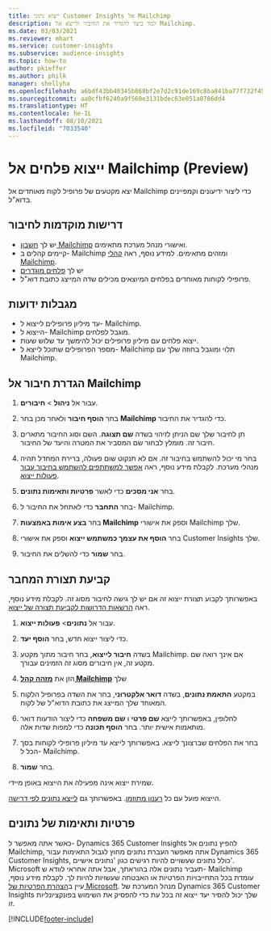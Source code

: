 ```yaml
---
title: ייצוא נתוני Customer Insights אל Mailchimp
description: למד כיצד להגדיר את החיבור ולייצא אל Mailchimp.
ms.date: 03/03/2021
ms.reviewer: mhart
ms.service: customer-insights
ms.subservice: audience-insights
ms.topic: how-to
author: pkieffer
ms.author: philk
manager: shellyha
ms.openlocfilehash: a6bdf43bb40345b868bf2e7d2c91de169c8ba841ba77f732f455f4c4d496a7f5
ms.sourcegitcommit: aa0cfbf6240a9f560e3131bdec63e051a8786dd4
ms.translationtype: HT
ms.contentlocale: he-IL
ms.lasthandoff: 08/10/2021
ms.locfileid: "7033540"
---
```

# <a name="export-segments-to-mailchimp-preview"></a>ייצוא פלחים אל Mailchimp‏ (Preview)

יצא מקטעים של פרופיל לקוח מאוחדים אל Mailchimp כדי ליצור ידיעונים וקמפיינים בדוא"ל.

## <a name="prerequisites-for-connection"></a>דרישות מוקדמות לחיבור

-   יש לך [חשבון Mailchimp](https://mailchimp.com/) ואישורי מנהל מערכת מתאימים.
-   קיימים קהלים ב- Mailchimp ומזהים מתאימים. למידע נוסף, ראה [קהלי Mailchimp](https://mailchimp.com/help/create-audience/).
-   יש לך [פלחים מוגדרים](segments.md)
-   פרופילי לקוחות מאוחדים בפלחים המיוצאים מכילים שדה המייצג כתובת דוא"ל.

## <a name="known-limitations"></a>מגבלות ידועות

- עד מיליון פרופילים לייצוא ל- Mailchimp.
- הייצוא ל- Mailchimp מוגבל לפלחים.
- ייצוא פלחים עם מיליון פרופילים יכול להימשך עד שלוש שעות. 
- מספר הפרופילים שתוכל לייצא ל- Mailchimp תלוי ומוגבל בחוזה שלך עם Mailchimp.

## <a name="set-up-connection-to-mailchimp"></a>הגדרת חיבור אל Mailchimp

1. עבור אל **ניהול** > **חיבורים**.

1. בחר **הוסף חיבור** ולאחר מכן בחר **Mailchimp** כדי להגדיר את החיבור.

1. תן לחיבור שלך שם הניתן לזיהוי בשדה **שם תצוגה**. השם וסוג החיבור מתארים חיבור זה. מומלץ לבחור שם המסביר את המטרה והיעד של החיבור.

1. בחר מי יכול להשתמש בחיבור זה. אם לא תנקוט שום פעולה, ברירת המחדל תהיה מנהלי מערכת. לקבלת מידע נוסף, ראה [אפשר למשתתפים להשתמש בחיבור עבור פעולות ייצוא](connections.md#allow-contributors-to-use-a-connection-for-exports).

1. בחר **אני מסכים** כדי לאשר **פרטיות ותאימות נתונים**.

1. בחר **התחבר** כדי לאתחל את החיבור ל- Mailchimp.

1. בחר **בצע אימות באמצעות Mailchimp** וספק את אישורי Mailchimp שלך.

1. בחר **הוסף את עצמך כמשתמש ייצוא** וספק את אישורי Customer Insights שלך.

1. בחר **שמור** כדי להשלים את החיבור. 

## <a name="configure-the-connector"></a>קביעת תצורת המחבר

באפשרותך לקבוע תצורת ייצוא זה אם יש לך גישה לחיבור מסוג זה. לקבלת מידע נוסף, ראה [הרשאות הדרושות לקביעת תצורה של ייצוא](export-destinations.md#set-up-a-new-export).

1. עבור אל **נתונים**> **פעולות ייצוא**.

1. כדי ליצור ייצוא חדש, בחר **הוסף יעד**.

1. בשדה **חיבור לייצוא**, בחר חיבור מתוך מקטע Mailchimp. אם אינך רואה שם מקטע זה, אין חיבורים מסוג זה הזמינים עבורך.

1. הזן את **[מזהה קהל Mailchimp](https://mailchimp.com/help/find-audience-id/)** שלך

3. במקטע **התאמת נתונים**, בשדה **דואר אלקטרוני**, בחר את השדה בפרופיל הלקוח המאוחד שלך המייצג את כתובת הדוא"ל של לקוח. 

1. לחלופין, באפשרותך לייצא **שם פרטי** ו **שם משפחה** כדי ליצור הודעות דואר מותאמות אישית יותר. בחר **הוסף תכונה** כדי למפות שדות אלה.

1. בחר את הפלחים שברצונך לייצא. באפשרותך לייצא עד מיליון פרופילי לקוחות בסך הכל ל- Mailchimp.

1. בחר **שמור**.

שמירת ייצוא אינה מפעילה את הייצוא באופן מיידי.

הייצוא פועל עם כל [רענון מתוזמן](system.md#schedule-tab). באפשרותך גם [לייצא נתונים לפי דרישה](export-destinations.md#run-exports-on-demand). 

## <a name="data-privacy-and-compliance"></a>פרטיות ותאימות של נתונים

כאשר אתה מאפשר ל- Dynamics 365 Customer Insights להפיץ נתונים אל Mailchimp, אתה מאפשר העברת נתונים מחוץ לגבול התאימות עבור Dynamics 365 Customer Insights, כולל נתונים שעשויים להיות רגישים כגון 'נתונים אישיים'. Microsoft תעביר נתונים אלה בהוראתך, אבל אתה אחראי לוודא ש- Mailchimp עומדת בכל התחייבויות הפרטיות או האבטחה שעשויות להיות לך. לקבלת מידע נוסף, עיין ב[הצהרת הפרטיות של Microsoft](https://go.microsoft.com/fwlink/?linkid=396732).
מנהל המערכת של Dynamics 365 Customer Insights שלך יכול להסיר יעד ייצוא זה בכל עת כדי להפסיק את השימוש בפונקציונליות זו.

[!INCLUDE[footer-include](../includes/footer-banner.md)]
